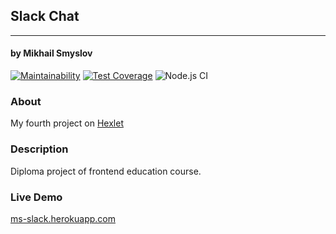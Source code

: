 ## Slack Chat
______________________
#### by Mikhail Smyslov  

[![Maintainability](https://api.codeclimate.com/v1/badges/cd6006ead2b1ec756f99/maintainability)](https://codeclimate.com/github/mikhailsmyslov/frontend-project-lvl4/maintainability)
[![Test Coverage](https://api.codeclimate.com/v1/badges/cd6006ead2b1ec756f99/test_coverage)](https://codeclimate.com/github/mikhailsmyslov/frontend-project-lvl4/test_coverage)
![Node.js CI](https://github.com/mikhailsmyslov/frontend-project-lvl4/workflows/Node.js%20CI/badge.svg)

### About
My fourth project on [Hexlet](https://ru.hexlet.io)  

### Description
Diploma project of frontend education course.  

### Live Demo
[ms-slack.herokuapp.com](https://ms-slack.herokuapp.com/)
